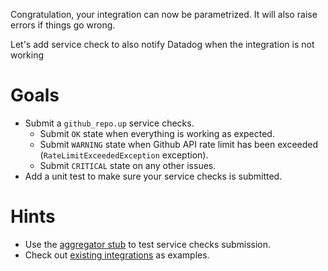 Congratulation, your integration can now be parametrized.
It will also raise errors if things go wrong.

Let's add service check to also notify Datadog when the integration is not working

# Goals

- Submit a `github_repo.up` service checks.
  - Submit `OK` state when everything is working as expected.
  - Submit `WARNING` state when Github API rate limit has been exceeded (`RateLimitExceededException` exception).
  - Submit `CRITICAL` state on any other issues.
- Add a unit test to make sure your service checks is submitted.

# Hints

- Use the [aggregator stub](https://github.com/DataDog/integrations-core/blob/master/datadog_checks_base/datadog_checks/base/stubs/aggregator.py) to test service checks submission.
- Check out [existing integrations](https://github.com/DataDog/integrations-core) as examples.
